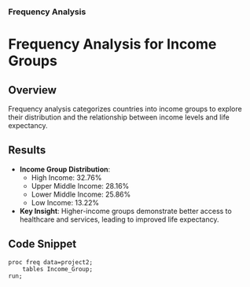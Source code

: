 ### **Frequency Analysis**

# Frequency Analysis for Income Groups

## Overview
Frequency analysis categorizes countries into income groups to explore their distribution and the relationship between income levels and life expectancy.

## Results
- **Income Group Distribution**:
  - High Income: 32.76%
  - Upper Middle Income: 28.16%
  - Lower Middle Income: 25.86%
  - Low Income: 13.22%
- **Key Insight**: Higher-income groups demonstrate better access to healthcare and services, leading to improved life expectancy.

## Code Snippet
```sas
proc freq data=project2;
    tables Income_Group;
run;

